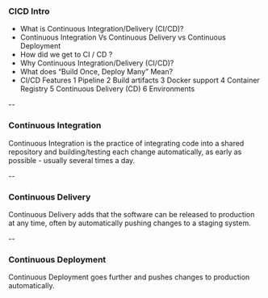 ### CICD Intro

- What is Continuous Integration/Delivery (CI/CD)?
- Continuous Integration Vs Continuous Delivery vs Continuous Deployment
- How did we get to CI / CD ?
- Why Continuous Integration/Delivery (CI/CD)?
- What does “Build Once, Deploy Many” Mean?
- CI/CD Features
  1 Pipeline
  2 Build artifacts
  3 Docker support
  4 Container Registry
  5 Continuous Delivery (CD)
  6 Environments

--

### Continuous Integration

Continuous Integration is the practice of integrating code into a shared repository and building/testing each change automatically, as early as possible - usually several times a day.

--

### Continuous Delivery

Continuous Delivery adds that the software can be released to production at any time, often by automatically pushing changes to a staging system.

--

### Continuous Deployment

Continuous Deployment goes further and pushes changes to production automatically.
